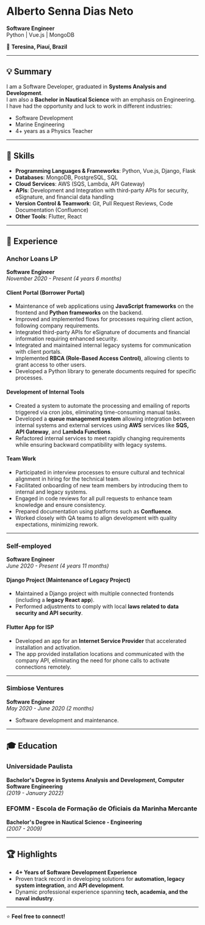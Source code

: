 # Alberto Senna Dias Neto  
**Software Engineer**  
Python | Vue.js | MongoDB  

📍 **Teresina, Piauí, Brazil**  

---

## 💡 Summary  
I am a Software Developer, graduated in **Systems Analysis and Development**.  
I am also a **Bachelor in Nautical Science** with an emphasis on Engineering.  
I have had the opportunity and luck to work in different industries:  
- Software Development  
- Marine Engineering  
- 4+ years as a Physics Teacher  

---

## 🧰 Skills  
- **Programming Languages & Frameworks**: Python, Vue.js, Django, Flask  
- **Databases**: MongoDB, PostgreSQL, SQL  
- **Cloud Services**: AWS (SQS, Lambda, API Gateway)  
- **APIs**: Development and Integration with third-party APIs for security, eSignature, and financial data handling  
- **Version Control & Teamwork**: Git, Pull Request Reviews, Code Documentation (Confluence)  
- **Other Tools**: Flutter, React  

---

## 💼 Experience  

### **Anchor Loans LP**  
**Software Engineer**  
*November 2020 - Present (4 years 6 months)*  

#### **Client Portal (Borrower Portal)**  
- Maintenance of web applications using **JavaScript frameworks** on the frontend and **Python frameworks** on the backend.  
- Improved and implemented flows for processes requiring client action, following company requirements.  
- Integrated third-party APIs for eSignature of documents and financial information requiring enhanced security.  
- Integrated and maintained internal legacy systems for communication with client portals.  
- Implemented **RBCA (Role-Based Access Control)**, allowing clients to grant access to other users.  
- Developed a Python library to generate documents required for specific processes.  

#### **Development of Internal Tools**  
- Created a system to automate the processing and emailing of reports triggered via cron jobs, eliminating time-consuming manual tasks.  
- Developed a **queue management system** allowing integration between internal systems and external services using **AWS** services like **SQS, API Gateway**, and **Lambda Functions**.  
- Refactored internal services to meet rapidly changing requirements while ensuring backward compatibility with legacy systems.  

#### **Team Work**  
- Participated in interview processes to ensure cultural and technical alignment in hiring for the technical team.  
- Facilitated onboarding of new team members by introducing them to internal and legacy systems.  
- Engaged in code reviews for all pull requests to enhance team knowledge and ensure consistency.  
- Prepared documentation using platforms such as **Confluence**.  
- Worked closely with QA teams to align development with quality expectations, minimizing rework.  

---

### **Self-employed**  
**Software Engineer**  
*June 2020 - Present (4 years 11 months)*  

#### **Django Project (Maintenance of Legacy Project)**  
- Maintained a Django project with multiple connected frontends (including a **legacy React app**).  
- Performed adjustments to comply with local **laws related to data security and API security**.  

#### **Flutter App for ISP**  
- Developed an app for an **Internet Service Provider** that accelerated installation and activation.  
- The app provided installation locations and communicated with the company API, eliminating the need for phone calls to activate connections remotely.  

---

### **Simbiose Ventures**  
**Software Engineer**  
*May 2020 - June 2020 (2 months)*  
- Software development and maintenance.  

---

## 🎓 Education  

### **Universidade Paulista**  
**Bachelor's Degree in Systems Analysis and Development, Computer Software Engineering**  
*(2019 - January 2022)*  

### **EFOMM - Escola de Formação de Oficiais da Marinha Mercante**  
**Bachelor's Degree in Nautical Science - Engineering**  
*(2007 - 2009)*  

---

## 🏆 Highlights  
- **4+ Years of Software Development Experience**  
- Proven track record in developing solutions for **automation, legacy system integration**, and **API development**.  
- Dynamic professional experience spanning **tech, academia, and the naval industry**.  

---

⭐ **Feel free to connect!**  

